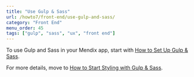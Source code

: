 ```yaml
---
title: "Use Gulp & Sass"
url: /howto7/front-end/use-gulp-and-sass/
category: "Front End"
menu_order: 45
tags: ["gulp", "sass", "ux", "front end"]
---
```


To use Gulp and Sass in your Mendix app, start with [How to Set Up Gulp & Sass](set-up-sass).

For more details, move to [How to Start Styling with Gulp & Sass](style-with-gulp-and-sass).